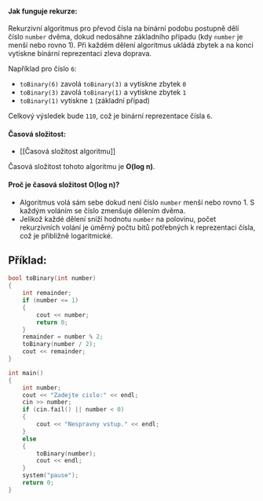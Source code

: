 #### Jak funguje rekurze:

Rekurzivní algoritmus pro převod čísla na binární podobu postupně dělí číslo `number` dvěma, dokud nedosáhne základního případu (kdy `number` je menší nebo rovno 1). Při každém dělení algoritmus ukládá zbytek a na konci vytiskne binární reprezentaci zleva doprava.

Například pro číslo `6`:

- `toBinary(6)` zavolá `toBinary(3)` a vytiskne zbytek `0`
- `toBinary(3)` zavolá `toBinary(1)` a vytiskne zbytek `1`
- `toBinary(1)` vytiskne `1` (základní případ)

Celkový výsledek bude `110`, což je binární reprezentace čísla `6`.

#### Časová složitost:

- [[Časová složitost algoritmu]]

Časová složitost tohoto algoritmu je **O(log n)**.

#### Proč je časová složitost O(log n)?

- Algoritmus volá sám sebe dokud není číslo `number` menší nebo rovno 1. S každým voláním se číslo zmenšuje dělením dvěma.
- Jelikož každé dělení sníží hodnotu `number` na polovinu, počet rekurzivních volání je úměrný počtu bitů potřebných k reprezentaci čísla, což je přibližně logaritmické.

## Příklad:

```cpp
bool toBinary(int number)
{
    int remainder;
    if (number <= 1)
    {
        cout << number;
        return 0;
    }
    remainder = number % 2;
    toBinary(number / 2);
    cout << remainder;
}

int main()
{
    int number;
    cout << "Zadejte cislo:" << endl;
    cin >> number;
    if (cin.fail() || number < 0)
    {
        cout << "Nespravny vstup." << endl;
    }
    else
    {
        toBinary(number);
        cout << endl;
    }
    system("pause");
    return 0;
}
```